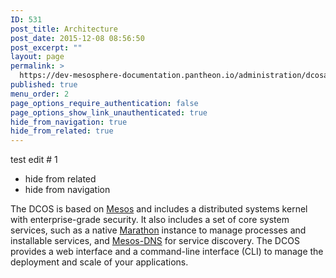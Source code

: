 ```yaml
---
ID: 531
post_title: Architecture
post_date: 2015-12-08 08:56:50
post_excerpt: ""
layout: page
permalink: >
  https://dev-mesosphere-documentation.pantheon.io/administration/dcosarchitecture/
published: true
menu_order: 2
page_options_require_authentication: false
page_options_show_link_unauthenticated: true
hide_from_navigation: true
hide_from_related: true
---
```


test edit # 1
- hide from related
- hide from navigation 

The DCOS is based on <a href="http://mesos.apache.org/" target="_blank">Mesos</a> and includes a distributed systems kernel with enterprise-grade security. It also includes a set of core system services, such as a native [Marathon][1] instance to manage processes and installable services, and [Mesos-DNS][2] for service discovery. The DCOS provides a web interface and a command-line interface (CLI) to manage the deployment and scale of your applications.

 [1]: ../../manage-service/marathon/
 [2]: https://docs.mesosphere.com/administration/service-discovery/overview/
